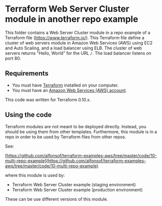 # Terraform Web Server Cluster module in another repo example

This folder contains a Web Server Cluster module in a repo example of a Terraform file (https://www.terraform.io/).
This Terraform file define a cluster of web servers module in Amazon Web Services (AWS) using EC2 and Auto Scaling, and a load balancer using ELB.
The cluster of web servers returns "Hello, World" for the URL `/`. The load balancer listens on port 80.

## Requirements

* You must have [Terraform](https://www.terraform.io/) installed on your computer. 
* You must have an [Amazon Web Services (AWS) account](http://aws.amazon.com/).

This code was written for Terraform 0.10.x.

## Using the code

Terraform modules are not meant to be deployed directly. Instead, you should be using them from other templates. Furthermore, this module is in a repo in order to be used by Terraform files from other repos.

See: 

[https://github.com/alfonsof/terraform-examples-aws/tree/master/code/10-multi-repo-example](https://github.com/alfonsof/terraform-examples-aws/tree/master/code/10-multi-repo-example) 

where this module is used by:

* Terraform Web Server Cluster example (staging environment)
* Terraform Web Server Cluster example (production environment)

These can be use different versions of this module.
